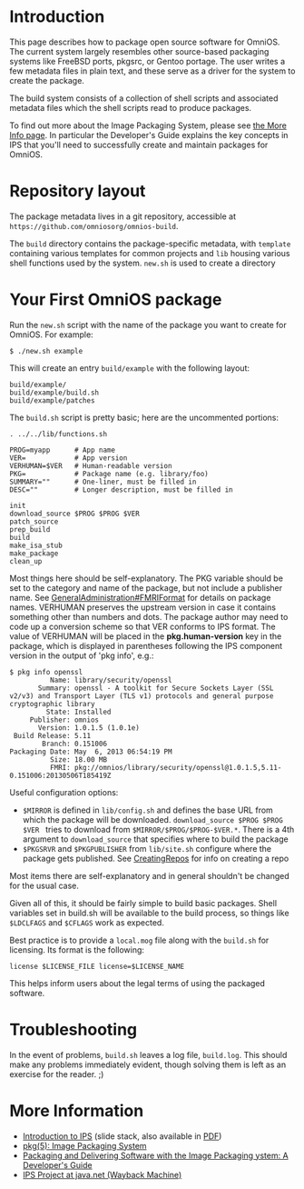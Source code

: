Introduction
============

This page describes how to package open source software for OmniOS. The
current system largely resembles other source-based packaging systems
like FreeBSD ports, pkgsrc, or Gentoo portage. The user writes a few
metadata files in plain text, and these serve as a driver for the system
to create the package.

The build system consists of a collection of shell scripts and
associated metadata files which the shell scripts read to produce
packages.

To find out more about the Image Packaging System, please see
[the More Info page](MoreInfo.md#IPSpkg5). In particular the
Developer's Guide explains the key concepts in IPS that you'll need to
successfully create and maintain packages for OmniOS.

Repository layout
=================

The package metadata lives in a git repository, accessible at
```https://github.com/omniosorg/omnios-build```.

The ```build``` directory contains the package-specific metadata, with
```template``` containing various templates for common projects and
```lib``` housing various shell functions used by the system. ```new.sh```
is used to create a directory

Your First OmniOS package
=========================

Run the ```new.sh``` script with the name of the package you want to
create for OmniOS. For example:

```
$ ./new.sh example
```

This will create an entry ```build/example``` with the following layout:

```
build/example/
build/example/build.sh
build/example/patches
```

The ```build.sh``` script is pretty basic; here are the uncommented
portions:

```
. ../../lib/functions.sh

PROG=myapp      # App name
VER=            # App version
VERHUMAN=$VER   # Human-readable version
PKG=            # Package name (e.g. library/foo)
SUMMARY=""      # One-liner, must be filled in
DESC=""         # Longer description, must be filled in

init
download_source $PROG $PROG $VER
patch_source
prep_build
build
make_isa_stub
make_package
clean_up
```

Most things here should be self-explanatory. The PKG variable should be
set to the category and name of the package, but not include a publisher
name. See [GeneralAdministration#FMRIFormat](GeneralAdministration.md#FMRIFormat)
for details on package names. VERHUMAN preserves the upstream version in case it
contains something other than numbers and dots. The package author may
need to code up a conversion scheme so that VER conforms to IPS format.
The value of VERHUMAN will be placed in the **pkg.human-version** key in
the package, which is displayed in parentheses following the IPS
component version in the output of 'pkg info', e.g.:

```
$ pkg info openssl
          Name: library/security/openssl
       Summary: openssl - A toolkit for Secure Sockets Layer (SSL v2/v3) and Transport Layer (TLS v1) protocols and general purpose cryptographic library
         State: Installed
     Publisher: omnios
       Version: 1.0.1.5 (1.0.1e)
 Build Release: 5.11
        Branch: 0.151006
Packaging Date: May  6, 2013 06:54:19 PM 
          Size: 18.00 MB
          FMRI: pkg://omnios/library/security/openssl@1.0.1.5,5.11-0.151006:20130506T185419Z
```

Useful configuration options:

* ```$MIRROR``` is defined in ```lib/config.sh``` and defines the base URL from which the package will be downloaded. ```download_source $PROG $PROG $VER ``` tries to download from ```$MIRROR/$PROG/$PROG-$VER.*```. There is a 4th argument to ```download_source``` that specifies where to build the package
* ```$PKGSRVR``` and ```$PKGPUBLISHER``` from ```lib/site.sh``` configure where the package gets published. See [CreatingRepos](CreatingRepos.md) for info on creating a repo

Most items there are self-explanatory and in general shouldn't be
changed for the usual case.

Given all of this, it should be fairly simple to build basic packages.
Shell variables set in build.sh will be available to the build process,
so things like ```$LDCLFAGS``` and ```$CFLAGS``` work as expected.

Best practice is to provide a ```local.mog``` file along with the ```build.sh```
for licensing. Its format is the following:

```
license $LICENSE_FILE license=$LICENSE_NAME
```

This helps inform users about the legal terms of using the packaged
software.

Troubleshooting
===============

In the event of problems, ```build.sh``` leaves a log file, ```build.log```.
This should make any problems immediately evident, though solving them
is left as an exercise for the reader. ;)

More Information
================

* [Introduction to IPS](http://www.slideshare.net/esproul/ips-image-packaging-system) (slide stack, also available in [PDF](http://omnios.omniti.com/media/IPS_Intro.pdf))
* [pkg(5): Image Packaging System](http://en.wikipedia.org/wiki/Image_Packaging_System)
* [Packaging and Delivering Software with the Image Packaging ystem: A Developer's Guide](http://omnios.omniti.com/media/ipsdevguide.pdf)
* [IPS Project at java.net (Wayback Machine)](https://web.archive.org/web/20170317195523/https://java.net/projects/ips)
